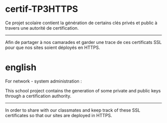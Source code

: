 # certif-TP3HTTPS


Ce projet scolaire contient la génération de certains clés privés et public à travers une autorité de certification.

--- 

Afin de partager à nos camarades et garder une trace de ces certificats SSL pour que nos sites soient déployés en HTTPS.

# english
For network - system administration :


This school project contains the generation of some private and public keys through a certification authority.

--- 

In order to share with our classmates and keep track of these SSL certificates so that our sites are deployed in HTTPS.

